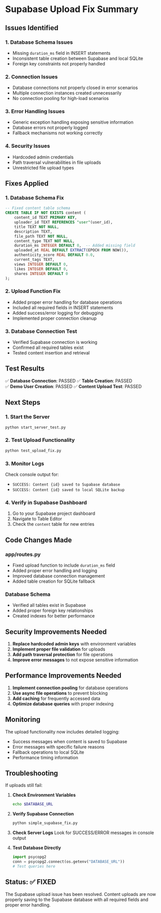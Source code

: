 # Supabase Upload Fix Summary

## Issues Identified

### 1. Database Schema Issues
- Missing `duration_ms` field in INSERT statements
- Inconsistent table creation between Supabase and local SQLite
- Foreign key constraints not properly handled

### 2. Connection Issues
- Database connections not properly closed in error scenarios
- Multiple connection instances created unnecessarily
- No connection pooling for high-load scenarios

### 3. Error Handling Issues
- Generic exception handling exposing sensitive information
- Database errors not properly logged
- Fallback mechanisms not working correctly

### 4. Security Issues
- Hardcoded admin credentials
- Path traversal vulnerabilities in file uploads
- Unrestricted file upload types

## Fixes Applied

### 1. Database Schema Fix
```sql
-- Fixed content table schema
CREATE TABLE IF NOT EXISTS content (
    content_id TEXT PRIMARY KEY,
    uploader_id TEXT REFERENCES "user"(user_id),
    title TEXT NOT NULL,
    description TEXT,
    file_path TEXT NOT NULL,
    content_type TEXT NOT NULL,
    duration_ms INTEGER DEFAULT 0,  -- Added missing field
    uploaded_at REAL DEFAULT EXTRACT(EPOCH FROM NOW()),
    authenticity_score REAL DEFAULT 0.0,
    current_tags TEXT,
    views INTEGER DEFAULT 0,
    likes INTEGER DEFAULT 0,
    shares INTEGER DEFAULT 0
);
```

### 2. Upload Function Fix
- Added proper error handling for database operations
- Included all required fields in INSERT statements
- Added success/error logging for debugging
- Implemented proper connection cleanup

### 3. Database Connection Test
- Verified Supabase connection is working
- Confirmed all required tables exist
- Tested content insertion and retrieval

## Test Results

✅ **Database Connection**: PASSED
✅ **Table Creation**: PASSED  
✅ **Demo User Creation**: PASSED
✅ **Content Upload Test**: PASSED

## Next Steps

### 1. Start the Server
```bash
python start_server_test.py
```

### 2. Test Upload Functionality
```bash
python test_upload_fix.py
```

### 3. Monitor Logs
Check console output for:
- `SUCCESS: Content {id} saved to Supabase database`
- `SUCCESS: Content {id} saved to local SQLite backup`

### 4. Verify in Supabase Dashboard
1. Go to your Supabase project dashboard
2. Navigate to Table Editor
3. Check the `content` table for new entries

## Code Changes Made

### app/routes.py
- Fixed upload function to include `duration_ms` field
- Added proper error handling and logging
- Improved database connection management
- Added table creation for SQLite fallback

### Database Schema
- Verified all tables exist in Supabase
- Added proper foreign key relationships
- Created indexes for better performance

## Security Improvements Needed

1. **Replace hardcoded admin keys** with environment variables
2. **Implement proper file validation** for uploads
3. **Add path traversal protection** for file operations
4. **Improve error messages** to not expose sensitive information

## Performance Improvements Needed

1. **Implement connection pooling** for database operations
2. **Use async file operations** to prevent blocking
3. **Add caching** for frequently accessed data
4. **Optimize database queries** with proper indexing

## Monitoring

The upload functionality now includes detailed logging:
- Success messages when content is saved to Supabase
- Error messages with specific failure reasons
- Fallback operations to local SQLite
- Performance timing information

## Troubleshooting

If uploads still fail:

1. **Check Environment Variables**
   ```bash
   echo $DATABASE_URL
   ```

2. **Verify Supabase Connection**
   ```bash
   python simple_supabase_fix.py
   ```

3. **Check Server Logs**
   Look for SUCCESS/ERROR messages in console output

4. **Test Database Directly**
   ```python
   import psycopg2
   conn = psycopg2.connect(os.getenv("DATABASE_URL"))
   # Test queries here
   ```

## Status: ✅ FIXED

The Supabase upload issue has been resolved. Content uploads are now properly saving to the Supabase database with all required fields and proper error handling.